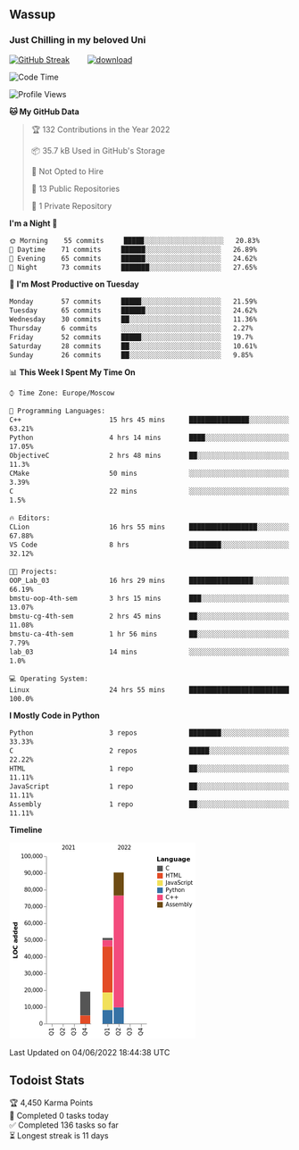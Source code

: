 ## Wassup 
### Just Chilling in my beloved Uni 

<!--
-->

[![GitHub Streak](http://github-readme-streak-stats.herokuapp.com?user=archeoss&theme=shades-of-purple&hide_border=true&date_format=j%20M%5B%20Y%5D)](https://git.io/streak-stats)&nbsp;&nbsp;&nbsp;&nbsp;&nbsp;&nbsp;&nbsp;&nbsp;[![download](https://user-images.githubusercontent.com/68448737/147796309-d8b65b1d-4dde-40d9-b03a-2b42aaa6cd43.jpeg)
](https://bmstu.ru/)

<!--START_SECTION:waka-->
![Code Time](http://img.shields.io/badge/Code%20Time-0%20secs-blue)

![Profile Views](http://img.shields.io/badge/Profile%20Views-0-blue)

**🐱 My GitHub Data** 

> 🏆 132 Contributions in the Year 2022
 > 
> 📦 35.7 kB Used in GitHub's Storage 
 > 
> 🚫 Not Opted to Hire
 > 
> 📜 13 Public Repositories 
 > 
> 🔑 1 Private Repository 
 > 
**I'm a Night 🦉** 

```text
🌞 Morning    55 commits     █████░░░░░░░░░░░░░░░░░░░░   20.83% 
🌆 Daytime    71 commits     ██████░░░░░░░░░░░░░░░░░░░   26.89% 
🌃 Evening    65 commits     ██████░░░░░░░░░░░░░░░░░░░   24.62% 
🌙 Night      73 commits     ███████░░░░░░░░░░░░░░░░░░   27.65%

```
📅 **I'm Most Productive on Tuesday** 

```text
Monday       57 commits     █████░░░░░░░░░░░░░░░░░░░░   21.59% 
Tuesday      65 commits     ██████░░░░░░░░░░░░░░░░░░░   24.62% 
Wednesday    30 commits     ██░░░░░░░░░░░░░░░░░░░░░░░   11.36% 
Thursday     6 commits      ░░░░░░░░░░░░░░░░░░░░░░░░░   2.27% 
Friday       52 commits     █████░░░░░░░░░░░░░░░░░░░░   19.7% 
Saturday     28 commits     ██░░░░░░░░░░░░░░░░░░░░░░░   10.61% 
Sunday       26 commits     ██░░░░░░░░░░░░░░░░░░░░░░░   9.85%

```


📊 **This Week I Spent My Time On** 

```text
⌚︎ Time Zone: Europe/Moscow

💬 Programming Languages: 
C++                      15 hrs 45 mins      ███████████████░░░░░░░░░░   63.21% 
Python                   4 hrs 14 mins       ████░░░░░░░░░░░░░░░░░░░░░   17.05% 
ObjectiveC               2 hrs 48 mins       ██░░░░░░░░░░░░░░░░░░░░░░░   11.3% 
CMake                    50 mins             ░░░░░░░░░░░░░░░░░░░░░░░░░   3.39% 
C                        22 mins             ░░░░░░░░░░░░░░░░░░░░░░░░░   1.5%

🔥 Editors: 
CLion                    16 hrs 55 mins      █████████████████░░░░░░░░   67.88% 
VS Code                  8 hrs               ████████░░░░░░░░░░░░░░░░░   32.12%

🐱‍💻 Projects: 
OOP_Lab_03               16 hrs 29 mins      ████████████████░░░░░░░░░   66.19% 
bmstu-oop-4th-sem        3 hrs 15 mins       ███░░░░░░░░░░░░░░░░░░░░░░   13.07% 
bmstu-cg-4th-sem         2 hrs 45 mins       ██░░░░░░░░░░░░░░░░░░░░░░░   11.08% 
bmstu-ca-4th-sem         1 hr 56 mins        ██░░░░░░░░░░░░░░░░░░░░░░░   7.79% 
lab_03                   14 mins             ░░░░░░░░░░░░░░░░░░░░░░░░░   1.0%

💻 Operating System: 
Linux                    24 hrs 55 mins      █████████████████████████   100.0%

```

**I Mostly Code in Python** 

```text
Python                   3 repos             ████████░░░░░░░░░░░░░░░░░   33.33% 
C                        2 repos             █████░░░░░░░░░░░░░░░░░░░░   22.22% 
HTML                     1 repo              ██░░░░░░░░░░░░░░░░░░░░░░░   11.11% 
JavaScript               1 repo              ██░░░░░░░░░░░░░░░░░░░░░░░   11.11% 
Assembly                 1 repo              ██░░░░░░░░░░░░░░░░░░░░░░░   11.11%

```


**Timeline**

![Chart not found](https://raw.githubusercontent.com/archeoss/archeoss/master/charts/bar_graph.png) 


 Last Updated on 04/06/2022 18:44:38 UTC
<!--END_SECTION:waka-->

## Todoist Stats

<!-- TODO-IST:START -->
🏆  4,450 Karma Points           
🌸  Completed 0 tasks today           
✅  Completed 136 tasks so far           
⏳  Longest streak is 11 days
<!-- TODO-IST:END -->
